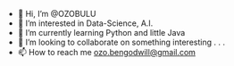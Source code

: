 - 👋 Hi, I’m @OZOBULU
- 👀 I’m interested in Data-Science, A.I.
- 🌱 I’m currently learning Python and little Java
- 💞️ I’m looking to collaborate on something interesting . . .
- 📫 How to reach me ozo.bengodwill@gmail.com

<!---
OZOBULU/OZOBULU is a ✨ special ✨ repository because its `README.md` (this file) appears on your GitHub profile.
You can click the Preview link to take a look at your changes.
---
